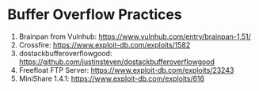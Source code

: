 # Buffer Overflow Practices

1. Brainpan from Vulnhub: https://www.vulnhub.com/entry/brainpan-1,51/
2. Crossfire: https://www.exploit-db.com/exploits/1582
3. dostackbufferoverflowgood: https://github.com/justinsteven/dostackbufferoverflowgood
4. Freefloat FTP Server: https://www.exploit-db.com/exploits/23243
5. MiniShare 1.4.1: https://www.exploit-db.com/exploits/616
